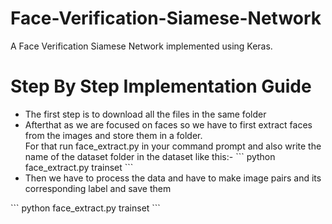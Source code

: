 # Face-Verification-Siamese-Network
A Face Verification Siamese Network implemented using Keras.
# Step By Step Implementation Guide
<ul>
  <li> The first step is to download all the files in the same folder </li>
  <li> Afterthat as we are focused on faces so we have to first extract faces from the images and store them in a folder.<br>
    For that run face_extract.py in your command prompt and also write the name of the dataset folder in the dataset like this:-
    ```
    python face_extract.py trainset
    ```
  </li>
  <li> Then we have to process the data and have to make image pairs and its corresponding label and save them </li>
</ul>
    ```
    python face_extract.py trainset
    ```
